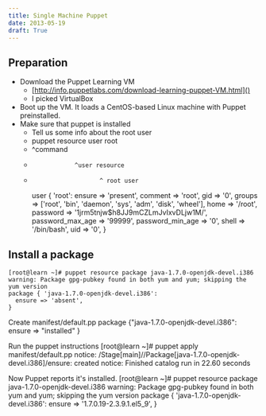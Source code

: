 ```yaml
---
title: Single Machine Puppet
date: 2013-05-19
draft: True
---
```


## Preparation
- Download the Puppet Learning VM
    - [http://info.puppetlabs.com/download-learning-puppet-VM.html]()
    - I picked VirtualBox
- Boot up the VM. It loads a CentOS-based Linux machine with Puppet preinstalled.
- Make sure that puppet is installed
    - Tell us some info about the root user
    - puppet resource user root
    -  ^command
    -                 ^user resource
    -                        ^ root user
        user { 'root':
          ensure           => 'present',
          comment          => 'root',
          gid              => '0',
          groups           => ['root', 'bin', 'daemon', 'sys', 'adm', 'disk', 'wheel'],
          home             => '/root',
          password         => '$1$jrm5tnjw$h8JJ9mCZLmJvIxvDLjw1M/',
          password_max_age => '99999',
          password_min_age => '0',
          shell            => '/bin/bash',
          uid              => '0',
        }

## Install a package
    [root@learn ~]# puppet resource package java-1.7.0-openjdk-devel.i386
    warning: Package gpg-pubkey found in both yum and yum; skipping the yum version
    package { 'java-1.7.0-openjdk-devel.i386':
      ensure => 'absent',
    }

Create manifest/default.pp
    package {"java-1.7.0-openjdk-devel.i386":
      ensure => "installed"
    }

Run the puppet instructions
    [root@learn ~]# puppet apply manifest/default.pp 
    notice: /Stage[main]//Package[java-1.7.0-openjdk-devel.i386]/ensure: created
    notice: Finished catalog run in 22.60 seconds

Now Puppet reports it's installed.
    [root@learn ~]# puppet resource package java-1.7.0-openjdk-devel.i386
    warning: Package gpg-pubkey found in both yum and yum; skipping the yum version
    package { 'java-1.7.0-openjdk-devel.i386':
      ensure => '1.7.0.19-2.3.9.1.el5_9',
    }
